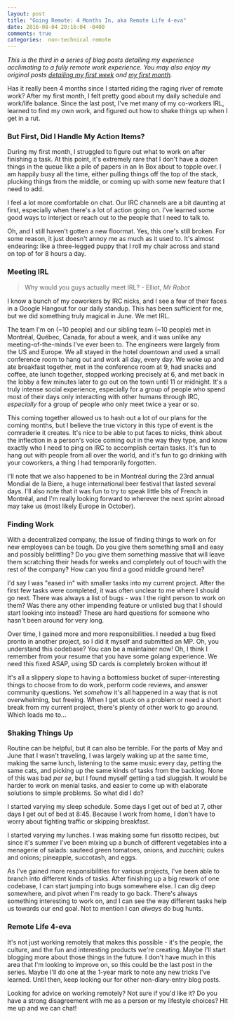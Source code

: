 ```yaml
---
layout: post
title: "Going Remote: 4 Months In, aka Remote Life 4-eva"
date: 2016-08-04 20:16:04 -0400
comments: true
categories:  non-technical remote
---
```


_This is the third in a series of blog posts detailing my experience acclimating to a fully remote work experience. You may also enjoy my original posts [detailing my first week](/blog/2016/04/11/going-remote-1-week/) and [my first month](/blog/2016/05/05/going-remote-1-month-in/)._

Has it really been 4 months since I started riding the raging river of remote work? After my first month, I felt pretty good about my daily schedule and work/life balance. Since the last post, I've met many of my co-workers IRL, learned to find my own work, and figured out how to shake things up when I get in a rut.

### But First, Did I Handle My Action Items? ###

During my first month, I struggled to figure out what to work on after finishing a task. At this point, it's extremely rare that I don't have a dozen things in the queue like a pile of papers in an In Box about to topple over. I am happily busy all the time, either pulling things off the top of the stack, plucking things from the middle, or coming up with some new feature that I need to add.

I feel a lot more comfortable on chat. Our IRC channels are a bit daunting at first, especially when there's a lot of action going on. I've learned some good ways to interject or reach out to the people that I need to talk to.

Oh, and I still haven't gotten a new floormat. Yes, this one's still broken. For some reason, it just doesn't annoy me as much as it used to. It's almost endearing: like a three-legged puppy that I roll my chair across and stand on top of for 8 hours a day.

### Meeting IRL ###

> Why would you guys actually meet IRL? - Elliot, _Mr Robot_

I know a bunch of my coworkers by IRC nicks, and I see a few of their faces in a Google Hangout for our daily standup. This has been sufficient for me, but we did something truly magical in June. We met IRL.

The team I'm on (~10 people) and our sibling team (~10 people) met in Montréal, Québec, Canada, for about a week, and it was unlike any meeting-of-the-minds I've ever been to. The engineers were largely from the US and Europe. We all stayed in the hotel downtown and used a small conference room to hang out and work all day, every day. We woke up and ate breakfast together, met in the conference room at 9, had snacks and coffee, ate lunch together, stopped working precisely at 6, and met back in the lobby a few minutes later to go out on the town until 11 or midnight. It's a truly intense social experience, especially for a group of people who spend most of their days only interacting with other humans through IRC, _especially_ for a group of people who only meet twice a year or so.

This coming together allowed us to hash out a lot of our plans for the coming months, but I believe the true victory in this type of event is the comraderie it creates. It's nice to be able to put faces to nicks, think about the inflection in a person's voice coming out in the way they type, and know exactly who I need to ping on IRC to accomplish certain tasks. It's fun to hang out with people from all over the world, and it's fun to go drinking with your coworkers, a thing I had temporarily forgotten.

I'll note that we also happened to be in Montréal during the 23rd annual Mondial de la Biere, a huge international beer festival that lasted several days. I'll also note that it was fun to try to speak little bits of French in Montréal, and I'm really looking forward to wherever the next sprint abroad may take us (most likely Europe in October).

### Finding Work ###

With a decentralized company, the issue of finding things to work on for new employees can be tough. Do you give them something small and easy and possibly belittling? Do you give them something massive that will leave them scratching their heads for weeks and completely out of touch with the rest of the company? How can you find a good middle ground here?

I'd say I was "eased in" with smaller tasks into my current project. After the first few tasks were completed, it was often unclear to me where I should go next. There was always a list of bugs - was I the right person to work on them? Was there any other impending feature or unlisted bug that I should start looking into instead? These are hard questions for someone who hasn't been around for very long.

Over time, I gained more and more responsibilities. I needed a bug fixed pronto in another project, so I did it myself and submitted an MP. Oh, you understand this codebase? You can be a maintainer now! Oh, I think I remember from your resume that you have some golang experience. We need this fixed ASAP, using SD cards is completely broken without it!

It's all a slippery slope to having a bottomless bucket of super-interesting things to choose from to do work, perform code reviews, and answer community questions. Yet _somehow_ it's all happened in a way that is not overwhelming, but freeing. When I get stuck on a problem or need a short break from my current project, there's plenty of other work to go around. Which leads me to...

### Shaking Things Up ###

Routine can be helpful, but it can also be terrible. For the parts of May and June that I wasn't traveling, I was largely waking up at the same time, making the same lunch, listening to the same music every day, petting the same cats, and picking up the same kinds of tasks from the backlog. None of this was bad _per se_, but I found myself getting a tad sluggish. It would be harder to work on menial tasks, and easier to come up with elaborate solutions to simple problems. So what did I do?

I started varying my sleep schedule. Some days I get out of bed at 7, other days I get out of bed at 8:45. Because I work from home, I don't have to worry about fighting traffic or skipping breakfast.

I started varying my lunches. I was making some fun rissotto recipes, but since it's summer I've been mixing up a bunch of different vegetables into a menagerie of salads: sauteed green tomatoes, onions, and zucchini; cukes and onions; pineapple, succotash, and eggs.

As I've gained more responsibilities for various projects, I've been able to branch into different kinds of tasks. After finishing up a big rework of one codebase, I can start jumping into bugs somewhere else. I can dig deep somewhere, and pivot when I'm ready to go back. There's always something interesting to work on, and I can see the way different tasks help us towards our end goal. Not to mention I can _always_ do bug hunts.

### Remote Life 4-eva ###

It's not just working remotely that makes this possible - it's the people, the culture, and the fun and interesting products we're creating. Maybe I'll start blogging more about those things in the future. I don't have much in this area that I'm looking to improve on, so this could be the last post in the series. Maybe I'll do one at the 1-year mark to note any new tricks I've learned. Until then, keep looking our for other non-diary-entry blog posts.

Looking for advice on working remotely? Not sure if you'd like it? Do you have a strong disagreement with me as a person or my lifestyle choices? Hit me up and we can chat!
